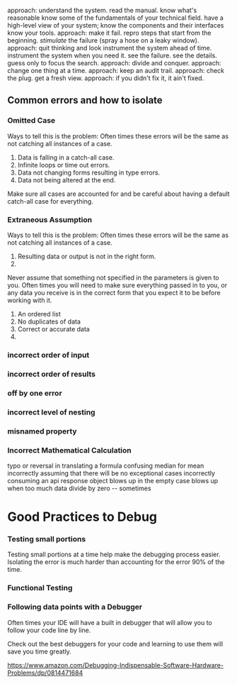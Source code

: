 approach: understand the system.
read the manual.
know what's reasonable 
know some of the fundamentals of your technical field.
have a high-level view of your system; know the components and their interfaces 
know your tools.
approach: make it fail.
repro steps that start from the beginning.
*stimulate* the failure (spray a hose on a leaky window).
approach: quit thinking and look
instrument the system ahead of time.
instrument the system when you need it.
see the failure.
see the details.
guess only to focus the search.
approach: divide and conquer.
approach: change one thing at a time.
approach: keep an audit trail.
approach: check the plug.
get a fresh view.
approach: if you didn't fix it, it ain't fixed.

## Common errors and how to isolate

### Omitted Case

Ways to tell this is the problem:
Often times these errors will be the same as not catching all instances of a case.

1. Data is falling in a catch-all case. 
2. Infinite loops or time out errors. 
3. Data not changing forms resulting in type errors. 
4. Data not being altered at the end. 

Make sure all cases are accounted for and be careful about having a default catch-all
case for everything.

### Extraneous Assumption

Ways to tell this is the problem:
Often times these errors will be the same as not catching all instances of a case.

1. Resulting data or output is not in the right form.  
2. 

Never assume that something not specified in the parameters is given to you. Often
times you will need to make sure everything passed in to you, or any data you receive is
in the correct form that you expect it to be before working with it.

1. An ordered list
2. No duplicates of data
3. Correct or accurate data
4. 

### incorrect order of input 
### incorrect order of results
### off by one error 
### incorrect level of nesting 
### misnamed property 
### Incorrect Mathematical Calculation

typo or reversal in translating a formula
confusing median for mean
incorrectly assuming that there will be no exceptional cases
incorrectly consuming an api response object
blows up in the empty case 
blows up when too much data 
divide by zero -- sometimes

# Good Practices to Debug

### Testing small portions

Testing small portions at a time help make the debugging process easier. Isolating the 
error is much harder than accounting for the error 90% of the time.

### Functional Testing 
### Following data points with a Debugger

Often times your IDE will have a built in debugger that will allow you to follow your
code line by line. 

Check out the best debuggers for your code and learning to use them will save you time greatly. 
<!-- Link to debuggers for VScode, IntelliJ, Sublime, etc.  -->


https://www.amazon.com/Debugging-Indispensable-Software-Hardware-Problems/dp/0814471684